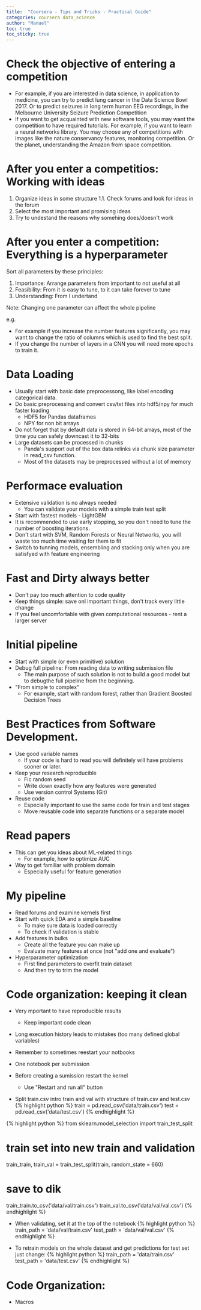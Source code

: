 ```yaml
---
title:  "Coursera - Tips and Tricks - Practical Guide"
categories: coursera data_science
author: "Manuel"
toc: true
toc_sticky: true
---
```


# Check the objective of entering a competition
- For example, if you are interested in data science, in application to medicine, you can try to predict lung cancer in the Data Science Bowl 2017. Or to predict seizures in long term human EEG recordings, in the Melbourne University Seizure Prediction Competition
- If you want to get acquainted with new software tools, you may want the competition to have required tutorials. For example, if you want to learn a neural networks library. You may choose any of competitions with images like the nature conservancy features, monitoring competition. Or the planet, understanding the Amazon from space competition.


# After you enter a competitios: Working with ideas
1. Organize ideas in some structure
    1.1. Check forums and look for ideas in the forum
2. Select the most important and promising ideas
3. Try to undestand the reasons why somehing does/doesn't work

# After you enter a competition: Everything is a hyperparameter
Sort all parameters by these principles:
1. Importance: Arrange parameters from important to not useful at all
2. Feasibility: From it is easy to tune, to it can take forever to tune
3. Understanding: From I undertand 

Note: Changing one parameter can affect the whole pipeline

e.g.
- For example if you increase the number features significantly, you may want to change the ratio of columns which is used to find the best split.
- If you change the number of layers in a CNN you will need more epochs to train it.

# Data Loading
- Usually start with basic date preprocessong, like label encoding categorical data.
- Do basic preprocessing and convert csv/txt files into hdf5/npy for much faster loading
    - HDF5 for Pandas dataframes
    - NPY for non bit arrays
- Do not forget that by default data is stored in 64-bit arrays, most of the time you can safely downcast it to 32-bits
- Large datasets can be processed in chunks
    - Panda's support out of the box data relinks via chunk size parameter in read_csv function.
    - Most of the datasets may be preprocessed without a lot of memory

# Performace evaluation
- Extensive validation is no always needed
    - You can validate your models with a simple train test split
- Start with fastest models - LightGBM
- It is recommended to use early stopping, so you don't need to tune the number of boosting iterations.
- Don't start with SVM, Random Forests or Neural Networks, you will waste too much time waiting for them to fit
- Switch to tunning models, ensembling and stacking only when you are satisfyed with feature engineering

# Fast and Dirty always better
- Don't pay too much attention to code quality
- Keep things simple: save onl important things, don't track every little change
- If you feel uncomfortable with given computational resources - rent a larger server

# Initial pipeline
- Start with simple (or even primitive) solution
- Debug full pipeline: From reading data to writing submission file
    - The main purpose of such solution is not to build a good model but to debugthe full pipeline from the beginning.
- "From simple to complex"
    - For example, start with random forest, rather than Gradient Boosted Decision Trees

# Best Practices from Software Development.
- Use good variable names
    - If your code is hard to read you will definitely will have problems sooner or later.
- Keep your research reproducible
    - Fic random seed
    - Write down exactly how any features were generated
    - Use version control Systems (Git)
- Reuse code
    - Especially important to use the same code for train and test stages
    - Move reusable code into separate functions or a separate model

# Read papers
- This can get you ideas about ML-related things
    - For example, how to optimize AUC
- Way to get familiar with problem domain
    - Especially useful for feature generation

# My pipeline
- Read forums and examine kernels first
- Start with quick EDA and a simple baseline
    - To make sure data is loaded correctly
    - To check if validation is stable
- Add features in bulks
    - Create all the feature you can make up
    - Evaluate many features at once (not "add one and evaluate")
- Hyperparameter optimization
    - First find parameters to overfit train dataset
    - And then try to trim the model

# Code organization: keeping it clean
- Very mportant to have reproducible results
    - Keep important code clean
- Long execution history leads to mistakes (too many defined global variables)
- Remember to sometimes reestart your notbooks
- One notebook per submission
- Before creating a sumission restart the kernel
    - Use "Restart and run all" button

- Split train.csv intro train and val with structure of train.csv and test.csv
{% highlight python %}
train = pd.read_csv('data/train.csv')
test = pd.read_csv('data/test.csv')
{% endhighlight %}

{% highlight python %}
from sklearn.model_selection import train_test_split

# train set into new train and validation
train_train, train_val =  train_test_split(train, random_state = 660)

# save to dik
train_train.to_csv('data/val/train.csv')
train_val.to_csv('data/val/val.csv')
{% endhighlight %}

- When validating, set it at the top of the notebook
{% highlight python %}
train_path = 'data/val/train.csv'
test_path = 'data/val/val.csv'
{% endhighlight %}

- To retrain models on the whole dataset and get predictions for test set just change:
{% highlight python %}
train_path = 'data/train.csv'
test_path = 'data/test.csv'
{% endhighlight %}

# Code Organization: 
- Macros
